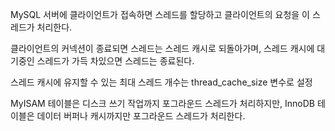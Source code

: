 MySQL 서버에 클라이언트가 접속하면 스레드를 할당하고 클라이언트의 요청을 이 스레드가 처리한다.

클라이언트의 커넥션이 종료되면 스레드는 스레드 캐시로 되돌아가며,
스레드 캐시에 대기중인 스레드가 가득 차있으면 스레드는 종료된다.

스레드 캐시에 유지할 수 있는 최대 스레드 개수는 thread_cache_size 변수로 설정

MyISAM 테이블은 디스크 쓰기 작업까지 포그라운드 스레드가 처리하지만,
InnoDB 테이블은 데이터 버퍼나 캐시까지만 포그라운드 스레드가 처리한다.